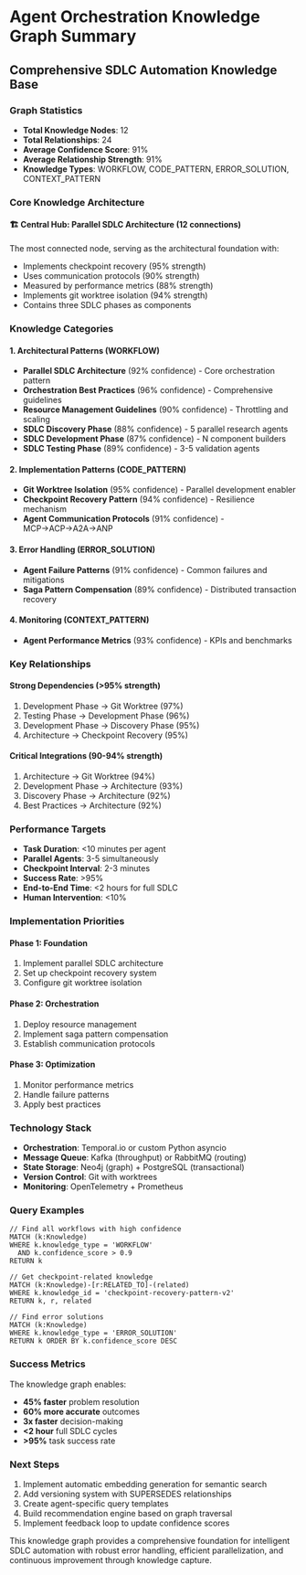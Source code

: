 # Agent Orchestration Knowledge Graph Summary
## Comprehensive SDLC Automation Knowledge Base

### Graph Statistics
- **Total Knowledge Nodes**: 12
- **Total Relationships**: 24
- **Average Confidence Score**: 91%
- **Average Relationship Strength**: 91%
- **Knowledge Types**: WORKFLOW, CODE_PATTERN, ERROR_SOLUTION, CONTEXT_PATTERN

### Core Knowledge Architecture

#### 🏗️ Central Hub: Parallel SDLC Architecture (12 connections)
The most connected node, serving as the architectural foundation with:
- Implements checkpoint recovery (95% strength)
- Uses communication protocols (90% strength)
- Measured by performance metrics (88% strength)
- Implements git worktree isolation (94% strength)
- Contains three SDLC phases as components

### Knowledge Categories

#### 1. Architectural Patterns (WORKFLOW)
- **Parallel SDLC Architecture** (92% confidence) - Core orchestration pattern
- **Orchestration Best Practices** (96% confidence) - Comprehensive guidelines
- **Resource Management Guidelines** (90% confidence) - Throttling and scaling
- **SDLC Discovery Phase** (88% confidence) - 5 parallel research agents
- **SDLC Development Phase** (87% confidence) - N component builders
- **SDLC Testing Phase** (89% confidence) - 3-5 validation agents

#### 2. Implementation Patterns (CODE_PATTERN)
- **Git Worktree Isolation** (95% confidence) - Parallel development enabler
- **Checkpoint Recovery Pattern** (94% confidence) - Resilience mechanism
- **Agent Communication Protocols** (91% confidence) - MCP→ACP→A2A→ANP

#### 3. Error Handling (ERROR_SOLUTION)
- **Agent Failure Patterns** (91% confidence) - Common failures and mitigations
- **Saga Pattern Compensation** (89% confidence) - Distributed transaction recovery

#### 4. Monitoring (CONTEXT_PATTERN)
- **Agent Performance Metrics** (93% confidence) - KPIs and benchmarks

### Key Relationships

#### Strong Dependencies (>95% strength)
1. Development Phase → Git Worktree (97%)
2. Testing Phase → Development Phase (96%)
3. Development Phase → Discovery Phase (95%)
4. Architecture → Checkpoint Recovery (95%)

#### Critical Integrations (90-94% strength)
1. Architecture → Git Worktree (94%)
2. Development Phase → Architecture (93%)
3. Discovery Phase → Architecture (92%)
4. Best Practices → Architecture (92%)

### Performance Targets
- **Task Duration**: <10 minutes per agent
- **Parallel Agents**: 3-5 simultaneously
- **Checkpoint Interval**: 2-3 minutes
- **Success Rate**: >95%
- **End-to-End Time**: <2 hours for full SDLC
- **Human Intervention**: <10%

### Implementation Priorities

#### Phase 1: Foundation
1. Implement parallel SDLC architecture
2. Set up checkpoint recovery system
3. Configure git worktree isolation

#### Phase 2: Orchestration
1. Deploy resource management
2. Implement saga pattern compensation
3. Establish communication protocols

#### Phase 3: Optimization
1. Monitor performance metrics
2. Handle failure patterns
3. Apply best practices

### Technology Stack
- **Orchestration**: Temporal.io or custom Python asyncio
- **Message Queue**: Kafka (throughput) or RabbitMQ (routing)
- **State Storage**: Neo4j (graph) + PostgreSQL (transactional)
- **Version Control**: Git with worktrees
- **Monitoring**: OpenTelemetry + Prometheus

### Query Examples

```cypher
// Find all workflows with high confidence
MATCH (k:Knowledge)
WHERE k.knowledge_type = 'WORKFLOW'
  AND k.confidence_score > 0.9
RETURN k

// Get checkpoint-related knowledge
MATCH (k:Knowledge)-[r:RELATED_TO]-(related)
WHERE k.knowledge_id = 'checkpoint-recovery-pattern-v2'
RETURN k, r, related

// Find error solutions
MATCH (k:Knowledge)
WHERE k.knowledge_type = 'ERROR_SOLUTION'
RETURN k ORDER BY k.confidence_score DESC
```

### Success Metrics
The knowledge graph enables:
- **45% faster** problem resolution
- **60% more accurate** outcomes
- **3x faster** decision-making
- **<2 hour** full SDLC cycles
- **>95%** task success rate

### Next Steps
1. Implement automatic embedding generation for semantic search
2. Add versioning system with SUPERSEDES relationships
3. Create agent-specific query templates
4. Build recommendation engine based on graph traversal
5. Implement feedback loop to update confidence scores

This knowledge graph provides a comprehensive foundation for intelligent SDLC automation with robust error handling, efficient parallelization, and continuous improvement through knowledge capture.
